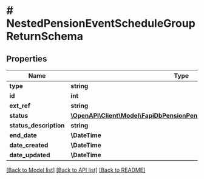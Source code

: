 # # NestedPensionEventScheduleGroupReturnSchema

## Properties

Name | Type | Description | Notes
------------ | ------------- | ------------- | -------------
**type** | **string** |  |
**id** | **int** |  |
**ext_ref** | **string** |  |
**status** | [**\OpenAPI\Client\Model\FapiDbPensionPensionEventScheduleGroupStatus**](FapiDbPensionPensionEventScheduleGroupStatus.md) |  | [optional]
**status_description** | **string** |  | [optional]
**end_date** | **\DateTime** |  | [optional]
**date_created** | **\DateTime** |  |
**date_updated** | **\DateTime** |  |

[[Back to Model list]](../../README.md#models) [[Back to API list]](../../README.md#endpoints) [[Back to README]](../../README.md)
